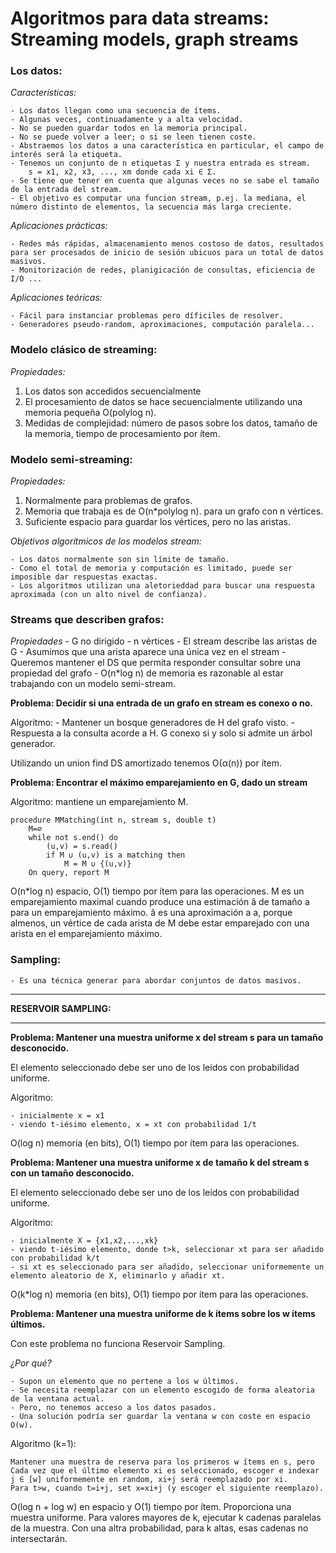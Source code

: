 # Algoritmos para data streams: Streaming models, graph streams

### **Los datos:**

*Características:*

    - Los datos llegan como una secuencia de ítems. 
    - Algunas veces, continuadamente y a alta velocidad. 
    - No se pueden guardar todos en la memoria principal. 
    - No se puede volver a leer; o si se leen tienen coste. 
    - Abstraemos los datos a una característica en particular, el campo de interés será la etiqueta. 
    - Tenemos un conjunto de n etiquetas Σ y nuestra entrada es stream.
        s = x1, x2, x3, ..., xm donde cada xi ∈ Σ.
    - Se tiene que tener en cuenta que algunas veces no se sabe el tamaño de la entrada del stream.
    - El objetivo es computar una funcion stream, p.ej. la mediana, el número distinto de elementos, la secuencia más larga creciente. 
    

*Aplicaciones prácticas:*

    - Redes más rápidas, almacenamiento menos costoso de datos, resultados para ser procesados de inicio de sesión ubicuos para un total de datos masivos.
    - Monitorización de redes, planigicación de consultas, eficiencia de I/O ...
    
*Aplicaciones teóricas:*

    - Fácil para instanciar problemas pero díficiles de resolver. 
    - Generadores pseudo-random, aproximaciones, computación paralela...
    
### **Modelo clásico de streaming:**

*Propiedades:*

1. Los datos son accedidos secuencialmente
2. El procesamiento de datos se hace secuencialmente utilizando una memoria pequeña O(polylog n). 
3. Medidas de complejidad: número de pasos sobre los datos, tamaño de la memoria, tiempo de procesamiento por ítem. 

### **Modelo semi-streaming:**

*Propiedades:*

1. Normalmente para problemas de grafos.
2. Memoria que trabaja es de O(n*polylog n). para un grafo con n vértices.
3. Suficiente espacio para guardar los vértices, pero no las aristas. 

*Objetivos algorítmicos de los modelos stream:*

    - Los datos normalmente son sin límite de tamaño.
    - Como el total de memoria y computación es limitado, puede ser imposible dar respuestas exactas. 
    - Los algoritmos utilizan una aletorieddad para buscar una respuesta aproximada (con un alto nivel de confianza).
    

### **Streams que describen grafos:**

*Propiedades*
    - G no dirigido
    - n vértices
    - El stream describe las aristas de G
    - Asumimos que una arista aparece una única vez en el stream
    - Queremos mantener el DS que permita responder consultar sobre una propiedad del grafo
    - O(n*log n) de memoria es razonable al estar trabajando con un modelo semi-stream.
    
**Problema: Decidir si una entrada de un grafo en stream es conexo o no.** 

Algoritmo:
    - Mantener un bosque generadores de H del grafo visto. 
    - Respuesta a la consulta acorde a H. 
G conexo si y solo si admite un árbol generador. 

Utilizando un union find DS amortizado tenemos O(α(n)) por ítem.

**Problema: Encontrar el máximo emparejamiento en G, dado un stream** 

Algoritmo: mantiene un emparejamiento M. 

    procedure MMatching(int n, stream s, double t)
        M=∅
        while not s.end() do
            (u,v) = s.read() 
            if M ∪ (u,v) is a matching then
                M = M ∪ {(u,v)} 
        On query, report M

O(n*log n) espacio, O(1) tiempo por ítem para las operaciones.
M es un emparejamiento maximal cuando produce una estimación â de tamaño a para un emparejamiento máximo. 
â es una aproximación a a, porque almenos, un vértice de cada arista de M debe estar emparejado con una arista en el emparejamiento máximo. 

### **Sampling:**
    - Es una técnica generar para abordar conjuntos de datos masivos. 
***
    
**RESERVOIR SAMPLING:**

***

**Problema: Mantener una muestra uniforme x del stream s para un tamaño desconocido.**  

El elemento seleccionado debe ser uno de los leídos con probabilidad uniforme. 

Algoritmo:

    - inicialmente x = x1
    - viendo t-iésimo elemento, x = xt con probabilidad 1/t
    
O(log n) memoria (en bits), O(1) tiempo por ítem para las operaciones.

**Problema: Mantener una muestra uniforme x de tamaño k del stream s con un tamaño desconocido.**  

El elemento seleccionado debe ser uno de los leídos con probabilidad uniforme. 

Algoritmo:

    - inicialmente X = {x1,x2,...,xk}
    - viendo t-iésimo elemento, donde t>k, seleccionar xt para ser añadido con probabilidad k/t
    - si xt es seleccionado para ser añadido, seleccionar uniformemente un elemento aleatorio de X, eliminarlo y añadir xt.
    
O(k*log n) memoria (en bits), O(1) tiempo por ítem para las operaciones.


**Problema: Mantener una muestra uniforme de k ítems sobre los w ítems últimos.**  

Con este problema no funciona Reservoir Sampling. 
    
*¿Por qué?*

    - Supon un elemento que no pertene a los w últimos. 
    - Se necesita reemplazar con un elemento escogido de forma aleatoria de la ventana actual. 
    - Pero, no tenemos acceso a los datos pasados.
    - Una solución podría ser guardar la ventana w con coste en espacio O(w).
    
Algoritmo (k=1):
    
    Mantener una muestra de reserva para los primeros w ítems en s, pero
    Cada vez que el último elemento xi es seleccionado, escoger e indexar j ∈ [w] uniformemente en random, xi+j será reemplazado por xi. 
    Para t>w, cuando t=i+j, set x=xi+j (y escoger el siguiente reemplazo).
    
    
O(log n + log w) en espacio y O(1) tiempo por ítem. 
Proporciona una muestra uniforme. 
Para valores mayores de k, ejecutar k cadenas paralelas de la muestra. Con una altra probabilidad, para k altas, esas cadenas no intersectarán.

